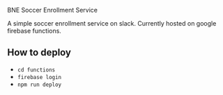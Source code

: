 BNE Soccer Enrollment Service

A simple soccer enrollment service on slack. Currently hosted on google firebase functions.

## How to deploy

* ``cd functions``
* ``firebase login``
* ``npm run deploy``

